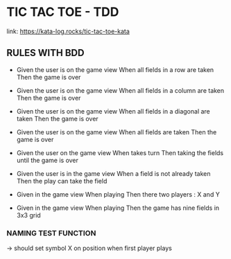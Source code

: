 # TIC TAC TOE - TDD
link: https://kata-log.rocks/tic-tac-toe-kata

## RULES WITH BDD

- Given the user is on the game view
  When all fields in a row are taken
  Then the game is over

- Given the user is on the game view
  When all fields in a column are taken
  Then the game is over

- Given the user is on the game view
  When all fields in a diagonal are taken
  Then the game is over

- Given the user is on the game view
  When all fields are taken
  Then the game is over

- Given the user on the game view
  When takes turn
  Then taking the fields until the game is over

- Given the user is in the game view
  When a field is not already taken
  Then the play can take the field

- Given in the game view
  When playing
  Then there two players : X and Y

- Given in the game view
  When playing
  Then the game has nine fields in 3x3 grid

### NAMING TEST FUNCTION
-> should set symbol X on position when first player plays



